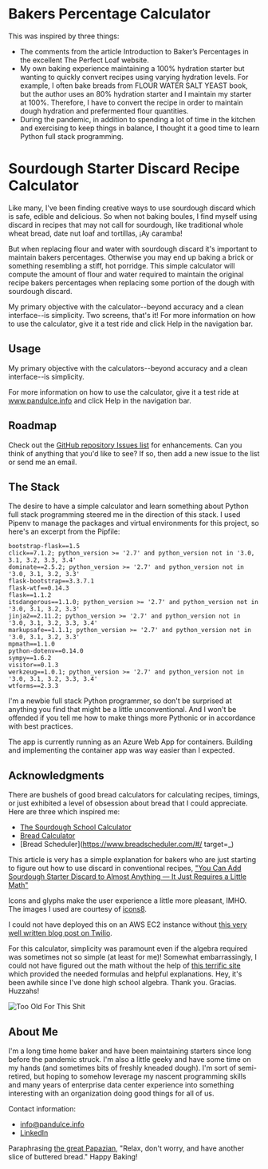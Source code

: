 # Bakers Percentage Calculator
This was inspired by three things:

* The comments from the article Introduction to Baker’s Percentages in the excellent The Perfect Loaf website.
* My own baking experience maintaining a 100% hydration starter but wanting to quickly convert recipes using varying hydration levels. For example, I often bake breads from FLOUR WATER SALT YEAST book, but the author uses an 80% hydration starter and I maintain my starter at 100%. Therefore, I have to convert the recipe in order to maintain dough hydration and prefermented flour quantities.
* During the pandemic, in addition to spending a lot of time in the kitchen and exercising to keep things in balance, I thought it a good time to learn Python full stack programming.

# Sourdough Starter Discard Recipe Calculator

Like many, I've been finding creative ways to use sourdough discard which is safe, edible and delicious. So when not baking boules, I find myself using discard in recipes that may not call for sourdough, like traditional whole wheat bread, date nut loaf and tortillas, ¡Ay caramba!

But when replacing flour and water with sourdough discard it's important to maintain bakers percentages. Otherwise you may end up baking a brick or something resembling a stiff, hot porridge. This simple calculator will compute the amount of flour and water required to maintain the original recipe bakers percentages when replacing some portion of the dough with sourdough discard.

My primary objective with the calculator--beyond accuracy and a clean interface--is simplicity. Two screens, that's it! For more information on how to use the calculator, give it a test ride and click Help in the navigation bar.

## Usage

My primary objective with the calculators--beyond accuracy and a clean interface--is simplicity. 

For more information on how to use the calculator, give it a test ride at www.pandulce.info and click Help in the navigation bar.

## Roadmap

Check out the [GitHub repository Issues list](https://github.com/worthogdotorg/pandulce/issues) for enhancements. Can you think of anything that you'd like to see? If so, then add a new issue to the list or send me an email.

## The Stack

The desire to have a simple calculator and learn something about Python full stack programming steered me in the direction of this stack. I used Pipenv to manage the packages and virtual environments for this project, so here's an excerpt from the Pipfile:

    bootstrap-flask==1.5
    click==7.1.2; python_version >= '2.7' and python_version not in '3.0, 3.1, 3.2, 3.3, 3.4'
    dominate==2.5.2; python_version >= '2.7' and python_version not in '3.0, 3.1, 3.2, 3.3'
    flask-bootstrap==3.3.7.1
    flask-wtf==0.14.3
    flask==1.1.2
    itsdangerous==1.1.0; python_version >= '2.7' and python_version not in '3.0, 3.1, 3.2, 3.3'
    jinja2==2.11.2; python_version >= '2.7' and python_version not in '3.0, 3.1, 3.2, 3.3, 3.4'
    markupsafe==1.1.1; python_version >= '2.7' and python_version not in '3.0, 3.1, 3.2, 3.3'
    mpmath==1.1.0
    python-dotenv==0.14.0
    sympy==1.6.2
    visitor==0.1.3
    werkzeug==1.0.1; python_version >= '2.7' and python_version not in '3.0, 3.1, 3.2, 3.3, 3.4'
    wtforms==2.3.3
    
I'm a newbie full stack Python programmer, so don't be surprised at anything you find that might be a little unconventional. And I won't be offended if you tell me how to make things more Pythonic or in accordance with best practices.

The app is currently running as an Azure Web App for containers. Building and implementing the container app was way easier than I expected.    

## Acknowledgments

There are bushels of good bread calculators for calculating recipes, timings, or just exhibited a level of obsession about bread that I could appreciate. Here are three which inspired me:

*   [The Sourdough School Calculator](https://www.sourdough.co.uk/sourdough-hydration-calculator/)
*   [Bread Calculator](http://brdclc.com/?flour=1000&water=75&salt=2&leaven=20)
*   [Bread Scheduler](https://www.breadscheduler.com/#/ target=_)

This article is very has a simple explanation for bakers who are just starting to figure out how to use discard in conventional recipes, ["You Can Add Sourdough Starter Discard to Almost Anything — It Just Requires a Little Math"](https://www.thekitchn.com/using-sourdough-starter-discard-23025996#comments-23025996)

Icons and glyphs make the user experience a little more pleasant, IMHO. The images I used are courtesy of [icons8](https://icons8.com/).

I could not have deployed this on an AWS EC2 instance without [this very well written blog post on Twilio](https://www.twilio.com/blog/deploy-flask-python-app-aws). 

For this calculator, simplicity was paramount even if the algebra required was sometimes not so simple (at least for me)! Somewhat embarrassingly, I could not have figured out the math without the help of [this terrific site](https://munchietamer.com/bread-math-sourdough-starter-and-dough-hydration/) which provided the needed formulas and helpful explanations. Hey, it's been awhile since I've done high school algebra. Thank you. Gracias. Huzzahs!

![Too Old For This Shit](https://imgs.xkcd.com/comics/too_old_for_this_shit.png)


## About Me

I'm a long time home baker and have been maintaining starters since long before the pandemic struck. I'm also a little geeky and have some time on my hands (and sometimes bits of freshly kneaded dough). I'm sort of semi-retired, but hoping to somehow leverage my nascent programming skills and many years of enterprise data center experience into something interesting with an organization doing good things for all of us.

Contact information:

*   [info@pandulce.info](mailto:info@pandulce.info)
*   [LinkedIn](www.linkedin.com/in/frank-a-espinoza)

Paraphrasing [the great Papazian](https://www.brewerspublications.com/blogs/author/charlie-papazian), "Relax, don't worry, and have another slice of buttered bread." Happy Baking!
